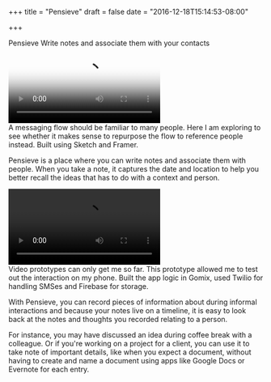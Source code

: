 +++
title = "Pensieve"
draft = false
date = "2016-12-18T15:14:53-08:00"

+++

<div class="article-header">
    <span class="title">Pensieve</span>
    <span class="byline">Write notes and associate them with your contacts</span>
</div>

<video class="mobile" controls poster="/assets/pensieve-poster.jpg">  
   <source type='video/mp4' src='/assets/pensieve.mp4' media='(min-device-pixel-ratio:2), (-webkit-min-device-pixel-ratio:2), (min--moz-device-pixel-ratio:2), (-o-min-device-pixel-ratio:2)'> 
  <!--  <source type='video/mp4' src='/assets/splitbill/splitbill.mp4' media='(max-device-pixel-ratio:1), (-webkit-max-device-pixel-ratio:1), (max--moz-device-pixel-ratio:1), (-o-max-device-pixel-ratio:1)'>  -->
</video>

<div class="caption">
    A messaging flow should be familiar to many people. Here I am exploring to see whether it makes sense to repurpose the flow to reference people instead. Built using Sketch and Framer.  
</div>


Pensieve is a place where you can write notes and associate them with people. When you take a note, it captures the date and location to help you better recall the ideas that has to do with a context and person.

<video controls>  
   <source type='video/mp4' src='/assets/pensieve-gomix.mp4' media='(min-device-pixel-ratio:2), (-webkit-min-device-pixel-ratio:2), (min--moz-device-pixel-ratio:2), (-o-min-device-pixel-ratio:2)'> 
  <!--  <source type='video/mp4' src='/assets/splitbill/splitbill.mp4' media='(max-device-pixel-ratio:1), (-webkit-max-device-pixel-ratio:1), (max--moz-device-pixel-ratio:1), (-o-max-device-pixel-ratio:1)'>  -->
</video>

<div class="caption">
    Video prototypes can only get me so far. This prototype allowed me to test out the interaction on my phone. Built the app logic in Gomix, used Twilio for handling SMSes and Firebase for storage.
</div>


With Pensieve, you can record pieces of information about during informal interactions and because your notes live on a timeline, it is easy to look back at the notes and thoughts you recorded relating to a person. 



For instance, you may have discussed an idea during coffee break with a colleague. Or if you're working on a project for a client, you can use it to take note of important details, like when you expect a document, without having to create and name a document using apps like Google Docs or Evernote for each entry.



